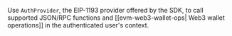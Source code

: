 
Use  `AuthProvider`, the EIP-1193 provider offered by the SDK, to call supported JSON/RPC functions and [[evm-web3-wallet-ops| Web3 wallet operations]] in the authenticated user's context.